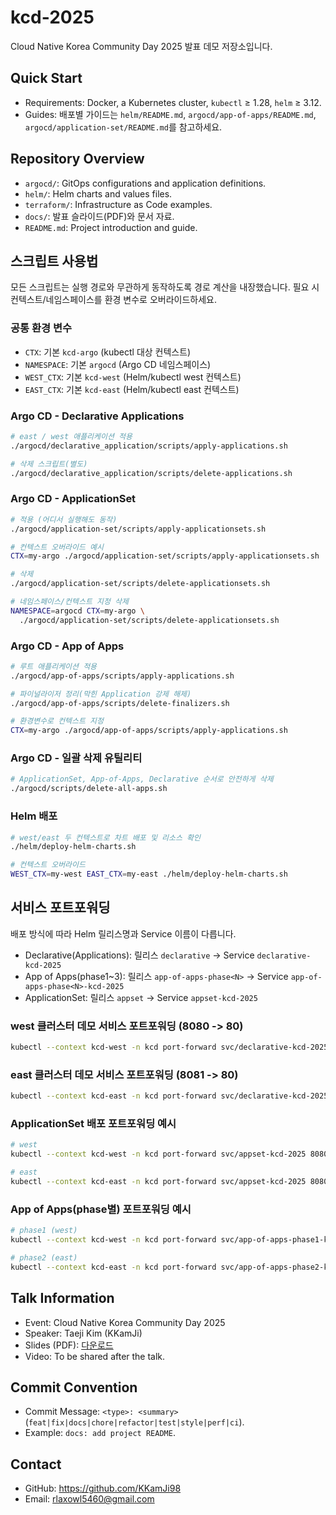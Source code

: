 # kcd-2025

Cloud Native Korea Community Day 2025 발표 데모 저장소입니다.

## Quick Start

- Requirements: Docker, a Kubernetes cluster, `kubectl` ≥ 1.28, `helm` ≥ 3.12.
- Guides: 배포별 가이드는 `helm/README.md`, `argocd/app-of-apps/README.md`, `argocd/application-set/README.md`를 참고하세요.

## Repository Overview

- `argocd/`: GitOps configurations and application definitions.
- `helm/`: Helm charts and values files.
- `terraform/`: Infrastructure as Code examples.
- `docs/`: 발표 슬라이드(PDF)와 문서 자료.
- `README.md`: Project introduction and guide.

## 스크립트 사용법

모든 스크립트는 실행 경로와 무관하게 동작하도록 경로 계산을 내장했습니다. 필요 시 컨텍스트/네임스페이스를 환경 변수로 오버라이드하세요.

### 공통 환경 변수

- `CTX`: 기본 `kcd-argo` (kubectl 대상 컨텍스트)
- `NAMESPACE`: 기본 `argocd` (Argo CD 네임스페이스)
- `WEST_CTX`: 기본 `kcd-west` (Helm/kubectl west 컨텍스트)
- `EAST_CTX`: 기본 `kcd-east` (Helm/kubectl east 컨텍스트)

### Argo CD - Declarative Applications

```bash
# east / west 애플리케이션 적용
./argocd/declarative_application/scripts/apply-applications.sh

# 삭제 스크립트(별도)
./argocd/declarative_application/scripts/delete-applications.sh
```

### Argo CD - ApplicationSet

```bash
# 적용 (어디서 실행해도 동작)
./argocd/application-set/scripts/apply-applicationsets.sh

# 컨텍스트 오버라이드 예시
CTX=my-argo ./argocd/application-set/scripts/apply-applicationsets.sh

# 삭제
./argocd/application-set/scripts/delete-applicationsets.sh

# 네임스페이스/컨텍스트 지정 삭제
NAMESPACE=argocd CTX=my-argo \
  ./argocd/application-set/scripts/delete-applicationsets.sh
```

### Argo CD - App of Apps

```bash
# 루트 애플리케이션 적용
./argocd/app-of-apps/scripts/apply-applications.sh

# 파이널라이저 정리(막힌 Application 강제 해제)
./argocd/app-of-apps/scripts/delete-finalizers.sh

# 환경변수로 컨텍스트 지정
CTX=my-argo ./argocd/app-of-apps/scripts/apply-applications.sh
```

### Argo CD - 일괄 삭제 유틸리티

```bash
# ApplicationSet, App-of-Apps, Declarative 순서로 안전하게 삭제
./argocd/scripts/delete-all-apps.sh
```

### Helm 배포

```bash
# west/east 두 컨텍스트로 차트 배포 및 리소스 확인
./helm/deploy-helm-charts.sh

# 컨텍스트 오버라이드
WEST_CTX=my-west EAST_CTX=my-east ./helm/deploy-helm-charts.sh
```

## 서비스 포트포워딩

배포 방식에 따라 Helm 릴리스명과 Service 이름이 다릅니다.

- Declarative(Applications): 릴리스 `declarative` → Service `declarative-kcd-2025`
- App of Apps(phase1~3): 릴리스 `app-of-apps-phase<N>` → Service `app-of-apps-phase<N>-kcd-2025`
- ApplicationSet: 릴리스 `appset` → Service `appset-kcd-2025`

### west 클러스터 데모 서비스 포트포워딩 (8080 -> 80)

```bash
kubectl --context kcd-west -n kcd port-forward svc/declarative-kcd-2025 8080:80
```

### east 클러스터 데모 서비스 포트포워딩 (8081 -> 80)

```bash
kubectl --context kcd-east -n kcd port-forward svc/declarative-kcd-2025 8081:80
```

### ApplicationSet 배포 포트포워딩 예시

```bash
# west
kubectl --context kcd-west -n kcd port-forward svc/appset-kcd-2025 8080:80

# east
kubectl --context kcd-east -n kcd port-forward svc/appset-kcd-2025 8080:80
```

### App of Apps(phase별) 포트포워딩 예시

```bash
# phase1 (west)
kubectl --context kcd-west -n kcd port-forward svc/app-of-apps-phase1-kcd-2025 8080:80

# phase2 (east)
kubectl --context kcd-east -n kcd port-forward svc/app-of-apps-phase2-kcd-2025 8080:80
```

## Talk Information

- Event: Cloud Native Korea Community Day 2025
- Speaker: Taeji Kim (KKamJi)
- Slides (PDF): [다운로드](docs/CNKCD2025_%5B%EA%B9%80%ED%83%9C%EC%A7%80%5D_%5BArgoCD%EC%99%80%20%ED%95%A8%EA%BB%98%ED%95%98%EB%8A%94%20Multi%20Cluster%20%EC%9A%B4%EC%98%81%5D.pdf)
- Video: To be shared after the talk.

## Commit Convention

- Commit Message: `<type>: <summary>` (`feat|fix|docs|chore|refactor|test|style|perf|ci`).
- Example: `docs: add project README`.

## Contact

- GitHub: https://github.com/KKamJi98
- Email: rlaxowl5460@gmail.com
